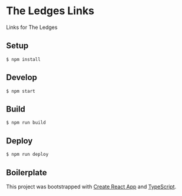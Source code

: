 # The Ledges Links

Links for The Ledges

## Setup

`$ npm install`

## Develop

`$ npm start`

## Build

`$ npm run build`

## Deploy

`$ npm run deploy`

## Boilerplate

This project was bootstrapped with [Create React App](https://github.com/facebook/create-react-app) and [TypeScript](https://create-react-app.dev/docs/adding-typescript/).
